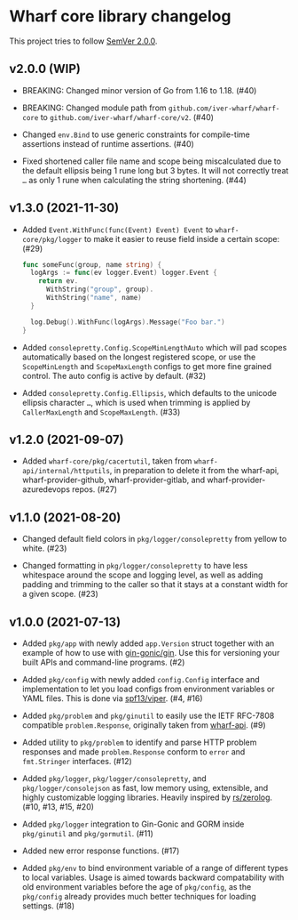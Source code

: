 # Wharf core library changelog

This project tries to follow [SemVer 2.0.0](https://semver.org/).

<!--
	When composing new changes to this list, try to follow convention.

	The WIP release shall be updated just before adding the Git tag.
	From (WIP) to (YYYY-MM-DD), ex: (2021-02-09) for 9th of Febuary, 2021

	A good source on conventions can be found here:
	https://changelog.md/
-->

## v2.0.0 (WIP)

- BREAKING: Changed minor version of Go from 1.16 to 1.18. (#40)

- BREAKING: Changed module path from `github.com/iver-wharf/wharf-core` to
  `github.com/iver-wharf/wharf-core/v2`. (#40)

- Changed `env.Bind` to use generic constraints for compile-time assertions
  instead of runtime assertions. (#40)

- Fixed shortened caller file name and scope being miscalculated due to the
  default ellipsis being 1 rune long but 3 bytes. It will not correctly treat
  `…` as only 1 rune when calculating the string shortening. (#44)

## v1.3.0 (2021-11-30)

- Added `Event.WithFunc(func(Event) Event) Event` to `wharf-core/pkg/logger` to
  make it easier to reuse field inside a certain scope: (#29)

  ```go
  func someFunc(group, name string) {
    logArgs := func(ev logger.Event) logger.Event {
      return ev.
        WithString("group", group).
        WithString("name", name)
    }

    log.Debug().WithFunc(logArgs).Message("Foo bar.")
  }
  ```

- Added `consolepretty.Config.ScopeMinLengthAuto` which will pad scopes
  automatically based on the longest registered scope, or use the
  `ScopeMinLength` and `ScopeMaxLength` configs to get more fine grained
  control. The auto config is active by default. (#32)

- Added `consolepretty.Config.Ellipsis`, which defaults to the unicode ellipsis
  character `…`, which is used when trimming is applied by `CallerMaxLength` and
  `ScopeMaxLength`. (#33)

## v1.2.0 (2021-09-07)

- Added `wharf-core/pkg/cacertutil`, taken from `wharf-api/internal/httputils`,
  in preparation to delete it from the wharf-api, wharf-provider-github,
  wharf-provider-gitlab, and wharf-provider-azuredevops repos. (#27)

## v1.1.0 (2021-08-20)

- Changed default field colors in `pkg/logger/consolepretty` from yellow to
  white. (#23)

- Changed formatting in `pkg/logger/consolepretty` to have less whitespace
  around the scope and logging level, as well as adding padding and trimming to
  the caller so that it stays at a constant width for a given scope. (#23)

## v1.0.0 (2021-07-13)

- Added `pkg/app` with newly added `app.Version` struct together with an example
  of how to use with [gin-gonic/gin](https://github.com/gin-gonic/gin).
  Use this for versioning your built APIs and command-line programs. (#2)

- Added `pkg/config` with newly added `config.Config` interface and
  implementation to let you load configs from environment variables or YAML
  files. This is done via [spf13/viper](https://github.com/spf13/viper).
  (#4, #16)

- Added `pkg/problem` and `pkg/ginutil` to easily use the IETF RFC-7808
  compatible `problem.Response`, originally taken from
  [wharf-api](https://github.com/iver-wharf/wharf-api). (#9)

- Added utility to `pkg/problem` to identify and parse HTTP problem responses
  and made `problem.Response` conform to `error` and `fmt.Stringer` interfaces.
  (#12)

- Added `pkg/logger`, `pkg/logger/consolepretty`, and `pkg/logger/consolejson`
  as fast, low memory using, extensible, and highly customizable logging
  libraries. Heavily inspired by [rs/zerolog](https://github.com/rs/zerolog).
  (#10, #13, #15, #20)

- Added `pkg/logger` integration to Gin-Gonic and GORM inside `pkg/ginutil` and
  `pkg/gormutil`. (#11)

- Added new error response functions. (#17)

- Added `pkg/env` to bind environment variable of a range of different types to
  local variables. Usage is aimed towards backward compatability with old
  environment variables before the age of `pkg/config`, as the `pkg/config`
  already provides much better techniques for loading settings. (#18)
